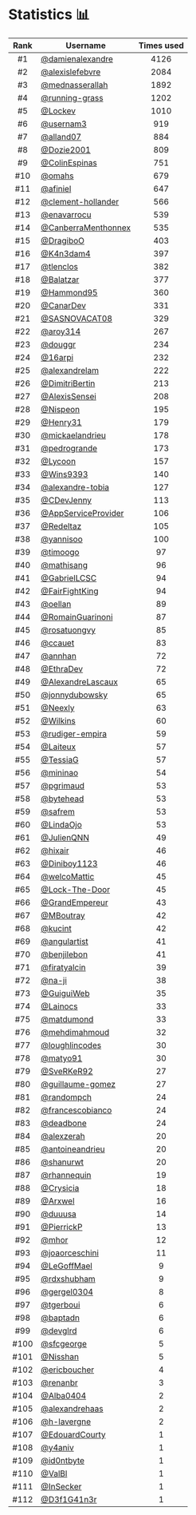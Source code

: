 # Statistics 📊

|Rank|Username|Times used|
:--------:|--------|:--------:|
|#1|[@damienalexandre](https://github.com/damienalexandre)|4126|
|#2|[@alexislefebvre](https://github.com/alexislefebvre)|2084|
|#3|[@mednasserallah](https://github.com/mednasserallah)|1892|
|#4|[@running-grass](https://github.com/running-grass)|1202|
|#5|[@Lockev](https://github.com/Lockev)|1010|
|#6|[@usernam3](https://github.com/usernam3)|919|
|#7|[@alland07](https://github.com/alland07)|884|
|#8|[@Dozie2001](https://github.com/Dozie2001)|809|
|#9|[@ColinEspinas](https://github.com/ColinEspinas)|751|
|#10|[@omahs](https://github.com/omahs)|679|
|#11|[@afiniel](https://github.com/afiniel)|647|
|#12|[@clement-hollander](https://github.com/clement-hollander)|566|
|#13|[@enavarrocu](https://github.com/enavarrocu)|539|
|#14|[@CanberraMenthonnex](https://github.com/CanberraMenthonnex)|535|
|#15|[@DragiboO](https://github.com/DragiboO)|403|
|#16|[@K4n3dam4](https://github.com/K4n3dam4)|397|
|#17|[@tlenclos](https://github.com/tlenclos)|382|
|#18|[@Balatzar](https://github.com/Balatzar)|377|
|#19|[@Hammond95](https://github.com/Hammond95)|360|
|#20|[@CanarDev](https://github.com/CanarDev)|331|
|#21|[@SASNOVACAT08](https://github.com/SASNOVACAT08)|329|
|#22|[@aroy314](https://github.com/aroy314)|267|
|#23|[@douggr](https://github.com/douggr)|234|
|#24|[@16arpi](https://github.com/16arpi)|232|
|#25|[@alexandrelam](https://github.com/alexandrelam)|222|
|#26|[@DimitriBertin](https://github.com/DimitriBertin)|213|
|#27|[@AlexisSensei](https://github.com/AlexisSensei)|208|
|#28|[@Nispeon](https://github.com/Nispeon)|195|
|#29|[@Henry31](https://github.com/Henry31)|179|
|#30|[@mickaelandrieu](https://github.com/mickaelandrieu)|178|
|#31|[@pedrogrande](https://github.com/pedrogrande)|173|
|#32|[@Lycoon](https://github.com/Lycoon)|157|
|#33|[@Wins9393](https://github.com/Wins9393)|140|
|#34|[@alexandre-tobia](https://github.com/alexandre-tobia)|127|
|#35|[@CDevJenny](https://github.com/CDevJenny)|113|
|#36|[@AppServiceProvider](https://github.com/AppServiceProvider)|106|
|#37|[@Redeltaz](https://github.com/Redeltaz)|105|
|#38|[@yannisoo](https://github.com/yannisoo)|100|
|#39|[@timoogo](https://github.com/timoogo)|97|
|#40|[@mathisang](https://github.com/mathisang)|96|
|#41|[@GabrielLCSC](https://github.com/GabrielLCSC)|94|
|#42|[@FairFightKing](https://github.com/FairFightKing)|94|
|#43|[@oellan](https://github.com/oellan)|89|
|#44|[@RomainGuarinoni](https://github.com/RomainGuarinoni)|87|
|#45|[@rosatuongvy](https://github.com/rosatuongvy)|85|
|#46|[@ccauet](https://github.com/ccauet)|83|
|#47|[@annhan](https://github.com/annhan)|72|
|#48|[@EthraDev](https://github.com/EthraDev)|72|
|#49|[@AlexandreLascaux](https://github.com/AlexandreLascaux)|65|
|#50|[@jonnydubowsky](https://github.com/jonnydubowsky)|65|
|#51|[@Neexly](https://github.com/Neexly)|63|
|#52|[@Wilkins](https://github.com/Wilkins)|60|
|#53|[@rudiger-empira](https://github.com/rudiger-empira)|59|
|#54|[@Laiteux](https://github.com/Laiteux)|57|
|#55|[@TessiaG](https://github.com/TessiaG)|57|
|#56|[@mininao](https://github.com/mininao)|54|
|#57|[@pgrimaud](https://github.com/pgrimaud)|53|
|#58|[@bytehead](https://github.com/bytehead)|53|
|#59|[@safrem](https://github.com/safrem)|53|
|#60|[@LindaOjo](https://github.com/LindaOjo)|53|
|#61|[@JulienQNN](https://github.com/JulienQNN)|49|
|#62|[@hixair](https://github.com/hixair)|46|
|#63|[@Diniboy1123](https://github.com/Diniboy1123)|46|
|#64|[@welcoMattic](https://github.com/welcoMattic)|45|
|#65|[@Lock-The-Door](https://github.com/Lock-The-Door)|45|
|#66|[@GrandEmpereur](https://github.com/GrandEmpereur)|43|
|#67|[@MBoutray](https://github.com/MBoutray)|42|
|#68|[@kucint](https://github.com/kucint)|42|
|#69|[@angulartist](https://github.com/angulartist)|41|
|#70|[@benjilebon](https://github.com/benjilebon)|41|
|#71|[@firatyalcin](https://github.com/firatyalcin)|39|
|#72|[@na-ji](https://github.com/na-ji)|38|
|#73|[@GuiguiWeb](https://github.com/GuiguiWeb)|35|
|#74|[@Lainocs](https://github.com/Lainocs)|33|
|#75|[@matdumond](https://github.com/matdumond)|33|
|#76|[@mehdimahmoud](https://github.com/mehdimahmoud)|32|
|#77|[@loughlincodes](https://github.com/loughlincodes)|30|
|#78|[@matyo91](https://github.com/matyo91)|30|
|#79|[@SveRKeR92](https://github.com/SveRKeR92)|27|
|#80|[@guillaume-gomez](https://github.com/guillaume-gomez)|27|
|#81|[@randompch](https://github.com/randompch)|24|
|#82|[@francescobianco](https://github.com/francescobianco)|24|
|#83|[@deadbone](https://github.com/deadbone)|24|
|#84|[@alexzerah](https://github.com/alexzerah)|20|
|#85|[@antoineandrieu](https://github.com/antoineandrieu)|20|
|#86|[@shanurwt](https://github.com/shanurwt)|20|
|#87|[@rhannequin](https://github.com/rhannequin)|19|
|#88|[@Crysicia](https://github.com/Crysicia)|18|
|#89|[@Arxwel](https://github.com/Arxwel)|16|
|#90|[@duuusa](https://github.com/duuusa)|14|
|#91|[@PierrickP](https://github.com/PierrickP)|13|
|#92|[@mhor](https://github.com/mhor)|12|
|#93|[@joaorceschini](https://github.com/joaorceschini)|11|
|#94|[@LeGoffMael](https://github.com/LeGoffMael)|9|
|#95|[@rdxshubham](https://github.com/rdxshubham)|9|
|#96|[@gergel0304](https://github.com/gergel0304)|8|
|#97|[@tgerboui](https://github.com/tgerboui)|6|
|#98|[@baptadn](https://github.com/baptadn)|6|
|#99|[@devglrd](https://github.com/devglrd)|6|
|#100|[@sfcgeorge](https://github.com/sfcgeorge)|5|
|#101|[@Nisshan](https://github.com/Nisshan)|5|
|#102|[@ericboucher](https://github.com/ericboucher)|4|
|#103|[@renanbr](https://github.com/renanbr)|3|
|#104|[@Alba0404](https://github.com/Alba0404)|2|
|#105|[@alexandrehaas](https://github.com/alexandrehaas)|2|
|#106|[@h-lavergne](https://github.com/h-lavergne)|2|
|#107|[@EdouardCourty](https://github.com/EdouardCourty)|1|
|#108|[@y4aniv](https://github.com/y4aniv)|1|
|#109|[@id0ntbyte](https://github.com/id0ntbyte)|1|
|#110|[@ValBl](https://github.com/ValBl)|1|
|#111|[@InSecker](https://github.com/InSecker)|1|
|#112|[@D3f1G41n3r](https://github.com/D3f1G41n3r)|1|
